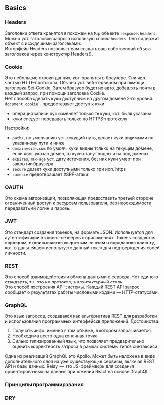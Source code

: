 ## Basics
### Headers
Заголовки ответа хранятся в похожем на `Map` объекте `response.headers`.  
Можно уст. заголовки запроса использую опцию `headers`. Оно содержит объект с исходящими заголовками.  
Интерфейс Headers позволяет вам создать ваш собственный объект заголовков через конструктор Headers().
### Cookie
Это небольшие строки данных, кот. хранятся в браузере. Они явл. частью HTTP-протокола. Обычно уст. веб-сервером при помощи заголовка Set-Cookie. Затем бразуер будет их авто. добавлять почти в каждый запрос, при помощи заголовка Cookie.  
Нет способа сделать куки доступным на другом домене 2-го уровня.
`document.cookie` - предоставляет доступ к куки
- операция записи кук изменяет только те куки, кот. были указаны
- куки следует передавать только по HTTPS-протоколу

Настройки:
- `path/`, по умолчанию уст. текущий путь, делает куки видимыми по указанному пути и ниже
- `domain=site.com` по умолч. куки видны только на текущем домене, если явно указан домен, то куки станут видны и на поддоменах
- `expires`, `max-age` уст. дату истечения, без них куки умерт при закрытии браузера
- `secure` делает куки доступными только при исп. https
- `samesie` предотвращает XSRF-атаки

### OAUTH
Это схема авторизации, позволяющая предоставить третьей стороне ограниченный доступ к ресурсам пользователя, без необходимости передавать ей логин и пароль.

### JWT
Это стандарт создания токенов, на формате JSON. Используется для аутентификации в клиент-серверных приложениях. Токены создаются сервером, подписываются секретным ключом и передаются клиенту, кот. в дальнейшем используетс данный токен для подтверждения своей личности.

### REST
Это способ взаимодействия и обмена данными с сервера. Нет единого стандарта, т.к. это не протокол, а архитектурный стиль.  
Это способ построения API-системы. Каждый REST API запрос сообщает о результатах работы числовыми кодами — HTTP-статусами.

### GraphQL
Это язык запросов, создавался как альтернатива REST для разработки и использования программных интерфейсов приложений. Достоинства:
1. Получать инфо. именно в том объёме, в котором запрашивается.
2. Необходима всего одна конечная точка.
3. Сильно типизированный язык, что позволяет предварительно оценить корректность запроса в рамках системы типов синтаксиса.

Одна из реализаций GraphQL это Apollo. Может быть наложена в виде дополнительного слоя на уже существующие сервисы, включая REST API и базы данных. 
Relay  —  это JS-фреймворк для создания ориентированных на данные приложений React на основе GraphQL.

### Принципы программирования
### DRY
